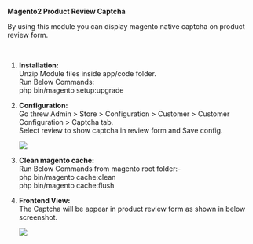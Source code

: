 <b>Magento2 Product Review Captcha</b><br>

<p>By using this module you can display magento native captcha on product review form.</p><br>

1.  <b>Installation:</b><br>
	  Unzip Module files inside app/code folder.<br>
	  Run Below Commands:<br>
	    php bin/magento setup:upgrade<br>
	    

2. <b>Configuration:</b><br>
	 Go threw Admin > Store > Configuration > Customer > Customer Configuration > Captcha tab.<br>
	 Select review to show captcha in review form and Save config.<br>
	 
   	<img src="https://www.emizentech.com/Uploads/Configuration.png" /><br>
   


3. <b>Clean magento cache:</b><br>
	Run Below Commands from magento root folder:-<br>
	php bin/magento cache:clean<br>
	php bin/magento cache:flush<br>
	
4. <b>Frontend View:</b><br>
 	The Captcha will be appear in product review form as shown in below screenshot.<br>
	
	<img src="https://www.emizentech.com/Uploads/PDP.png" />

	 
